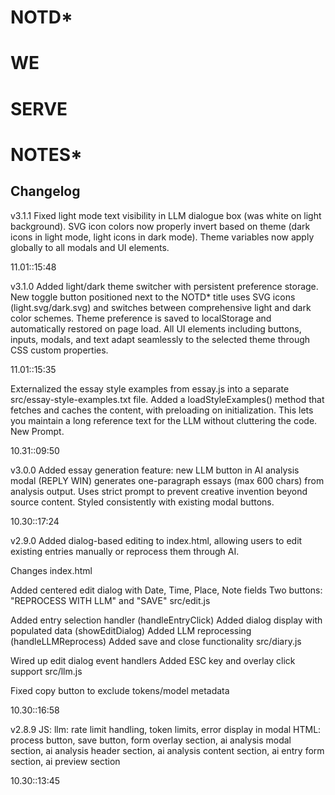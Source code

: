 # NOTD*

# WE
# SERVE
# NOTES*



## Changelog

v3.1.1
Fixed light mode text visibility in LLM dialogue box (was white on light background). SVG icon colors now properly invert based on theme (dark icons in light mode, light icons in dark mode). Theme variables now apply globally to all modals and UI elements.

11.01::15:48


v3.1.0
Added light/dark theme switcher with persistent preference storage. New toggle button positioned next to the NOTD* title uses SVG icons (light.svg/dark.svg) and switches between comprehensive light and dark color schemes. Theme preference is saved to localStorage and automatically restored on page load. All UI elements including buttons, inputs, modals, and text adapt seamlessly to the selected theme through CSS custom properties.

11.01::15:35


Externalized the essay style examples from 
essay.js into a separate src/essay-style-examples.txt file. Added a loadStyleExamples() method that fetches and caches the content, with preloading on initialization. This lets you maintain a long reference text for the LLM without cluttering the code.
New Prompt.

10.31::09:50


v3.0.0
Added essay generation feature: new LLM button in AI analysis modal (REPLY WIN) generates one-paragraph essays (max 600 chars) from analysis output. Uses strict prompt to prevent creative invention beyond source content. Styled consistently with existing modal buttons.

10.30::17:24


v2.9.0
Added dialog-based editing to index.html, allowing users to edit existing entries manually or reprocess them through AI.

Changes
index.html

Added centered edit dialog with Date, Time, Place, Note fields
Two buttons: "REPROCESS WITH LLM" and "SAVE"
src/edit.js

Added entry selection handler (handleEntryClick)
Added dialog display with populated data (showEditDialog)
Added LLM reprocessing (handleLLMReprocess)
Added save and close functionality
src/diary.js

Wired up edit dialog event handlers
Added ESC key and overlay click support
src/llm.js

Fixed copy button to exclude tokens/model metadata

10.30::16:58


v2.8.9
JS: llm: rate limit handling, token limits, error display in modal
HTML: process button, save button, form overlay section, ai analysis modal section, ai analysis header section, ai analysis content section, ai entry form section, ai preview section

10.30::13:45

